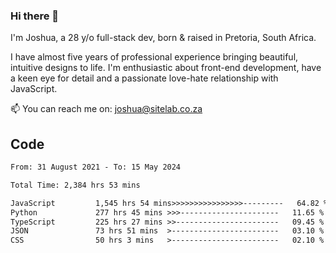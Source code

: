 ### Hi there 👋

I'm Joshua, a 28 y/o full-stack dev, born & raised in Pretoria, South Africa. 

I have almost five years of professional experience bringing beautiful, intuitive designs to life. I'm enthusiastic about front-end development, have a keen eye for detail and a passionate love-hate relationship with JavaScript.

📫 You can reach me on: joshua@sitelab.co.za

## **Code**

<!--START_SECTION:waka-->

```txt
From: 31 August 2021 - To: 15 May 2024

Total Time: 2,384 hrs 53 mins

JavaScript         1,545 hrs 54 mins>>>>>>>>>>>>>>>>---------   64.82 %
Python             277 hrs 45 mins >>>----------------------   11.65 %
TypeScript         225 hrs 27 mins >>-----------------------   09.45 %
JSON               73 hrs 51 mins  >------------------------   03.10 %
CSS                50 hrs 3 mins   >------------------------   02.10 %
```

<!--END_SECTION:waka-->

